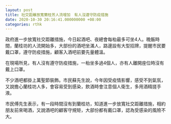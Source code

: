 ```yaml
---
layout: post
title: 社交距離放寬蘭桂芳人流增加　有人沒遵守防疫措施
date: 2020-10-30 20:16:41.000000000 +08:00
categories: rthk
---
```


政府進一步放寬社交距離措施，今日起酒吧、夜總會每枱最多可坐4人。晚飯時間，蘭桂坊的人流開始多，大部份的酒吧坐滿人，路邊設有大型招牌，提醒市民要戴口罩，遵守防疫措施，顧客入酒吧前要先量體溫。

在現場所見，有人沒有遵守防疫措施，一枱坐多過4個人，亦有人離開座位時沒有戴上口罩。

不少酒吧都掛上萬聖節裝飾。市民蘇先生說，今年因受疫情影響，感受不到氣氛，又說擔心蘭桂坊人多，會容易受到感染，飲酒時會注意個人衛生，多用酒精搓手液。

市民傅先生表示，有一段時間沒有到蘭桂坊，知道進一步放寬社交距離措施，相約朋友前來喝酒，又說酒吧的顧客守規矩，大部份都有戴口罩，認為受感染的風險不大。
